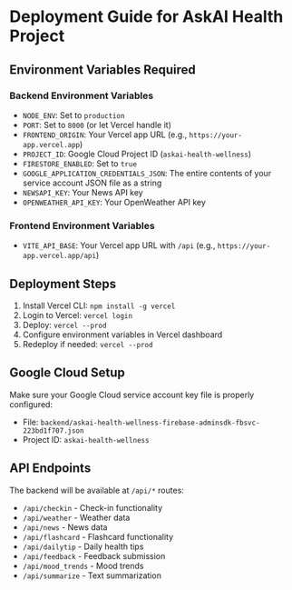 # Deployment Guide for AskAI Health Project

## Environment Variables Required

### Backend Environment Variables

- `NODE_ENV`: Set to `production`
- `PORT`: Set to `8000` (or let Vercel handle it)
- `FRONTEND_ORIGIN`: Your Vercel app URL (e.g., `https://your-app.vercel.app`)
- `PROJECT_ID`: Google Cloud Project ID (`askai-health-wellness`)
- `FIRESTORE_ENABLED`: Set to `true`
- `GOOGLE_APPLICATION_CREDENTIALS_JSON`: The entire contents of your service account JSON file as a string
- `NEWSAPI_KEY`: Your News API key
- `OPENWEATHER_API_KEY`: Your OpenWeather API key

### Frontend Environment Variables

- `VITE_API_BASE`: Your Vercel app URL with `/api` (e.g., `https://your-app.vercel.app/api`)

## Deployment Steps

1. Install Vercel CLI: `npm install -g vercel`
2. Login to Vercel: `vercel login`
3. Deploy: `vercel --prod`
4. Configure environment variables in Vercel dashboard
5. Redeploy if needed: `vercel --prod`

## Google Cloud Setup

Make sure your Google Cloud service account key file is properly configured:

- File: `backend/askai-health-wellness-firebase-adminsdk-fbsvc-223bd1f707.json`
- Project ID: `askai-health-wellness`

## API Endpoints

The backend will be available at `/api/*` routes:

- `/api/checkin` - Check-in functionality
- `/api/weather` - Weather data
- `/api/news` - News data
- `/api/flashcard` - Flashcard functionality
- `/api/dailytip` - Daily health tips
- `/api/feedback` - Feedback submission
- `/api/mood_trends` - Mood trends
- `/api/summarize` - Text summarization
